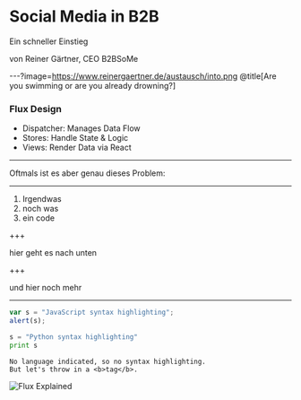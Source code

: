# Social Media in B2B

Ein schneller Einstieg

von Reiner Gärtner, CEO B2BSoMe

---?image=https://www.reinergaertner.de/austausch/into.png
@title[Are you swimming or are you already drowning?]

### Flux Design

- Dispatcher: Manages Data Flow
- Stores: Handle State & Logic
- Views: Render Data via React

---

Oftmals ist es aber genau dieses Problem:

---

1. Irgendwas
2. noch was
3. ein code

+++

hier geht es nach unten

+++

und hier noch mehr

---

```javascript
var s = "JavaScript syntax highlighting";
alert(s);
```
 
```python
s = "Python syntax highlighting"
print s
```
 
```
No language indicated, so no syntax highlighting. 
But let's throw in a <b>tag</b>.
```


![Flux Explained](https://facebook.github.io/flux/img/flux-simple-f8-diagram-explained-1300w.png)
